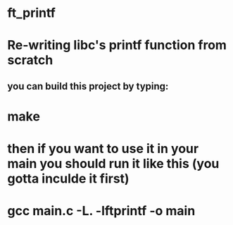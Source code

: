 # ft_printf
# Re-writing libc's printf function from scratch
## you can build this project by typing:
# make
# then if you want to use it in your main you should run it like this (you gotta inculde it first)
# gcc main.c -L. -lftprintf -o main
